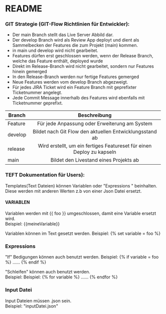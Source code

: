# README

### GIT Strategie (GIT-Flow Richtlinien für Entwickler):

  * Der main Branch stellt das Live Server Abbild dar.
  * Der develop Branch wird als Review App deployt und dient als Sammelbecken der Features die zum Projekt (main) kommen.
  * in main und develop wird nicht gearbeitet.
  * Features dürfen erst geschlossen werden, wenn der Release Branch, welche das Feature enthält, deployed wurde
  * Direkt im Release-Branch wird nicht gearbeitet, sondern nur Features hinein gemerged
  * In den Release-Branch werden nur fertige Features gemerged
  * Neue Features werden vom develop Branch abgezweigt.
  * Für jedes JIRA Ticket wird ein Feature Branch mit geprefixter Ticketnummer angelegt.
  * Jede Commit Message innerhalb des Features wird ebenfalls mit Ticketnummer geprefixt.

| Branch        | Beschreibung           | 
| ------------- |:-------------:| 
| Feature      | Für jede Anpassung oder Erweiterung am System | 
| develop      | Bildet nach Git Flow den aktuellen Entwicklungsstand ab      |   
| release | Wird erstellt, um ein fertiges Featureset für einen Deploy zu kapseln      |   
| main | Bildet den Livestand eines Projekts ab      |    

### TEFT Dokumentation für Users):

Templates(Text Dateien) können Variablen oder "Expressions " beinhalten. Diese werden mit anderen Werten z.b von einer
Json Datei ersetzt.

#### VARIABLEN

Variablen werden mit {{ foo }} umgeschlossen, damit eine Variable ersetzt wird.  
Beispiel: {{meineVariable}}

Variablen können im Text gesetzt werden. Beispiel: {% set variable = foo %}

### Expressions

"If" Bedigungen können auch benutzt werden. Beispiel: {% if variable = foo %} ...... {% endif %}

"Schleifen" können auch benutzt werden.  
Beispiel: Beispiel: {% for variable %} ...... {% endfor %}

### Input Datei

Input Dateien müssen .json sein.  
Beispiel: "inputDatei.json"






